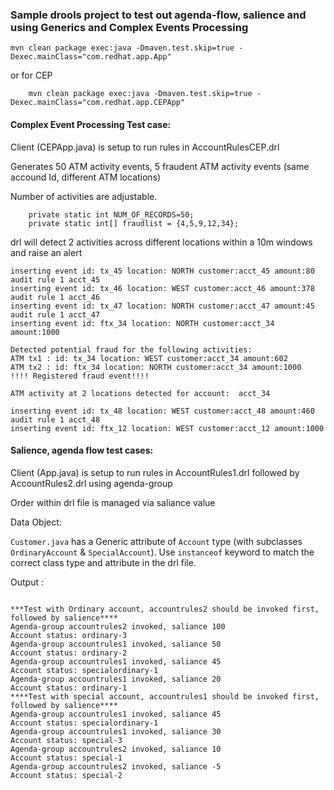 ###	Sample drools project to test out agenda-flow, salience and using Generics and Complex Events Processing


	mvn clean package exec:java -Dmaven.test.skip=true -Dexec.mainClass="com.redhat.app.App"

or for CEP 

		mvn clean package exec:java -Dmaven.test.skip=true -Dexec.mainClass="com.redhat.app.CEPApp"

#### Complex Event Processing Test case:

Client (CEPApp.java) is setup to run rules in AccountRulesCEP.drl 

Generates 50 ATM activity events, 5 fraudent ATM activity events (same accound Id, different ATM locations)

Number of activities are adjustable.
```
    private static int NUM_OF_RECORDS=50;
    private static int[] fraudlist = {4,5,9,12,34};
```
drl will detect 2 activities across different locations within a 10m windows and raise an alert

```
inserting event id: tx_45 location: NORTH customer:acct_45 amount:80
audit rule 1 acct_45
inserting event id: tx_46 location: WEST customer:acct_46 amount:378
audit rule 1 acct_46
inserting event id: tx_47 location: NORTH customer:acct_47 amount:45
audit rule 1 acct_47
inserting event id: ftx_34 location: NORTH customer:acct_34 amount:1000

Detected potential fraud for the following activities: 
ATM tx1 : id: tx_34 location: WEST customer:acct_34 amount:602
ATM tx2 : id: ftx_34 location: NORTH customer:acct_34 amount:1000
!!!! Registered fraud event!!!!

ATM activity at 2 locations detected for account:  acct_34

inserting event id: tx_48 location: WEST customer:acct_48 amount:460
audit rule 1 acct_48
inserting event id: ftx_12 location: WEST customer:acct_12 amount:1000

```

#### Salience, agenda flow test cases:

Client (App.java) is setup to run rules in AccountRules1.drl followed by AccountRules2.drl using agenda-group

Order within drl file is managed via saliance value

Data Object:

`Customer.java` has a Generic attribute of `Account` type (with subclasses `OrdinaryAccount` & `SpecialAccount`). Use `instanceof` keyword to match the correct class type and attribute in the drl file.

Output :

```

***Test with Ordinary account, accountrules2 should be invoked first, followed by salience****
Agenda-group accountrules2 invoked, saliance 100
Account status: ordinary-3
Agenda-group accountrules1 invoked, saliance 50
Account status: ordinary-2
Agenda-group accountrules1 invoked, saliance 45 
Account status: specialordinary-1
Agenda-group accountrules1 invoked, saliance 20
Account status: ordinary-1
****Test with special account, accountrules1 should be invoked first, followed by salience****
Agenda-group accountrules1 invoked, saliance 45 
Account status: specialordinary-1
Agenda-group accountrules1 invoked, saliance 30
Account status: special-3
Agenda-group accountrules2 invoked, saliance 10
Account status: special-1
Agenda-group accountrules2 invoked, saliance -5
Account status: special-2

```
